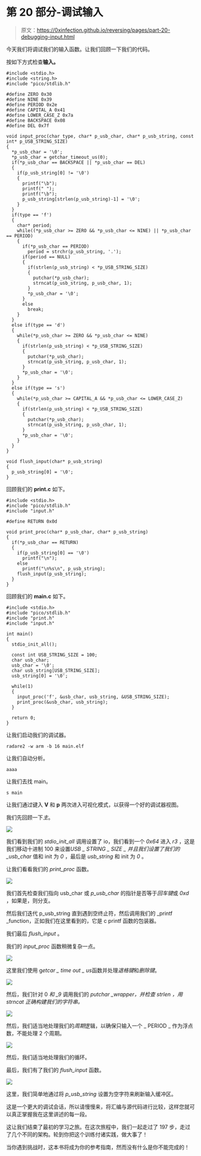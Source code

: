 # 第 20 部分-调试输入

> 原文：<https://0xinfection.github.io/reversing/pages/part-20-debugging-input.html>

今天我们将调试我们的输入函数。让我们回顾一下我们的代码。

按如下方式检查**输入。**

```
#include <stdio.h>
#include <string.h>
#include "pico/stdlib.h"

#define ZERO 0x30
#define NINE 0x39
#define PERIOD 0x2e
#define CAPITAL_A 0x41
#define LOWER_CASE_Z 0x7a
#define BACKSPACE 0x08
#define DEL 0x7f

void input_proc(char type, char* p_usb_char, char* p_usb_string, const int* p_USB_STRING_SIZE)
{
  *p_usb_char = '\0';
  *p_usb_char = getchar_timeout_us(0);
  if(*p_usb_char == BACKSPACE || *p_usb_char == DEL)
  {
    if(p_usb_string[0] != '\0')
    {
      printf("\b");
      printf(" ");
      printf("\b");
      p_usb_string[strlen(p_usb_string)-1] = '\0';
    }
  }
  if(type == 'f')
  { 
    char* period;
    while((*p_usb_char >= ZERO && *p_usb_char <= NINE) || *p_usb_char == PERIOD)
    {
      if(*p_usb_char == PERIOD)
        period = strchr(p_usb_string, '.');
      if(period == NULL) 
      {
        if(strlen(p_usb_string) < *p_USB_STRING_SIZE)
        {
          putchar(*p_usb_char);
          strncat(p_usb_string, p_usb_char, 1);
        }
        *p_usb_char = '\0';
      }
      else
        break;
    }
  }
  else if(type == 'd')
  { 
    while(*p_usb_char >= ZERO && *p_usb_char <= NINE)
    {
      if(strlen(p_usb_string) < *p_USB_STRING_SIZE)
      {
        putchar(*p_usb_char);
        strncat(p_usb_string, p_usb_char, 1);
      }
      *p_usb_char = '\0';
    }
  }
  else if(type == 's')
  { 
    while(*p_usb_char >= CAPITAL_A && *p_usb_char <= LOWER_CASE_Z)
    {
      if(strlen(p_usb_string) < *p_USB_STRING_SIZE)
      {
        putchar(*p_usb_char);
        strncat(p_usb_string, p_usb_char, 1);
      }
      *p_usb_char = '\0';
    }
  }
}

void flush_input(char* p_usb_string)
{
  p_usb_string[0] = '\0';
}

```

回顾我们的 **print.c** 如下。

```
#include <stdio.h>
#include "pico/stdlib.h"
#include "input.h"

#define RETURN 0x0d

void print_proc(char* p_usb_char, char* p_usb_string)
{
  if(*p_usb_char == RETURN)
  {
    if(p_usb_string[0] == '\0')
      printf("\n");
    else
      printf("\n%s\n", p_usb_string);
    flush_input(p_usb_string);
  }
}

```

回顾我们的 **main.c** 如下。

```
#include <stdio.h>
#include "pico/stdlib.h"
#include "print.h"
#include "input.h"

int main()
{
  stdio_init_all();

  const int USB_STRING_SIZE = 100;
  char usb_char;
  usb_char = '\0';
  char usb_string[USB_STRING_SIZE];
  usb_string[0] = '\0';

  while(1)
  {   
    input_proc('f', &usb_char, usb_string, &USB_STRING_SIZE);
    print_proc(&usb_char, usb_string);
  }

  return 0;
}

```

让我们启动我们的调试器。

```
radare2 -w arm -b 16 main.elf

```

让我们自动分析。

```
aaaa

```

让我们去找 main。

```
s main

```

让我们通过键入 **V** 和 **p** 两次进入可视化模式，以获得一个好的调试器视图。

我们先回顾一下*主*。

![](img/42efd7feee549cebeaf4b1d2c265b2b5.png)

我们看到我们的 *stdio_init_all* 调用设置了 io，我们看到一个 *0x64* 进入 *r3* ，这是我们移动十进制 100 来设置*USB _ STRING _ SIZE _ 并且我们设置了我们的 _usb_char* 值和 init 为 *0* ，最后是 *usb_string* 和 init 为 *0* 。

让我们看看我们的 *print_proc* 函数。

![](img/b65b4c1e0efc3dc948d4575f2db5e08d.png)

我们首先检查我们指向 usb_char 或 *p_usb_char* 的指针是否等于*回车键*或 *0xd* ，如果是，则分支。

然后我们迭代 p_usb_string 直到遇到空终止符，然后调用我们的 _printf _function，正如我们在这里看到的，它是 c printf 函数的包装器。

我们最后 *flush_input* 。

我们的 *input_proc* 函数稍微复杂一点。

![](img/1d2f8c1193fefe0b689ec568856d4b54.png)

这里我们使用 g*etcar _ time out _ us*函数并处理*退格键*和*删除键*。

![](img/cce2f658a9006fbf4bf1d17b1163458d.png)

然后，我们针对 0 *和 _9* 调用我们的 *putchar _wrapper，并检查 *strlen* ，用 *strncat* 正确构建我们的字符串。*

![](img/4465251d4f314be077fea4ab5cc44b3f.png)

然后，我们适当地处理我们的*周期*逻辑，以确保只输入一个 _ PERIOD _ 作为浮点数，不能处理 2 个周期。

![](img/09d7bb7b266f9cf0cb4a71e16cac65cd.png)

然后，我们适当地处理我们的循环。

最后，我们有了我们的 *flush_input* 函数。

![](img/eb1d6976883505e13e1ea0925c88567a.png)

这里，我们简单地通过将 *p_usb_string* 设置为空字符来刷新输入缓冲区。

这是一个更大的调试会话，所以请慢慢来，将汇编与源代码进行比较，这样您就可以真正掌握我在这里讲述的每一段。

这让我们结束了最初的学习之旅。在这次旅程中，我们一起走过了 197 步，走过了几个不同的架构。轮到你把这个训练付诸实践，做大事了！

当你遇到挑战时，这本书将成为你的参考指南，然而没有什么是你不能完成的！